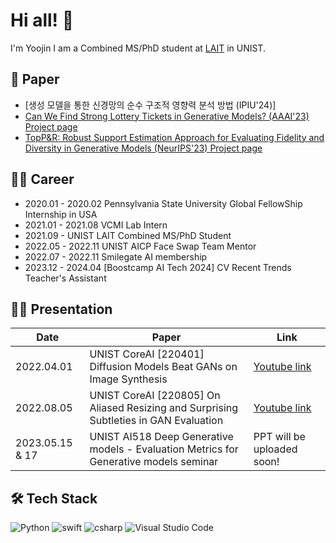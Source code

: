 # Hi all! 🌱
I'm Yoojin I am a Combined MS/PhD student at [LAIT](https://sites.google.com/view/jaejunyoo) in UNIST. 

## 🐬 Paper
* [생성 모델을 통한 신경망의 순수 구조적 영향력 분석 방법 (IPIU'24)]
* [Can We Find Strong Lottery Tickets in Generative Models? (AAAI'23) Project page](https://lait-cvlab.github.io/SLT-in-Generative-Models/)
* [TopP&R: Robust Support Estimation Approach for Evaluating Fidelity and Diversity in Generative Models (NeurIPS'23) Project page](https://lait-cvlab.github.io/TopPR/)


## 🚴‍♀️ Career
* 2020.01 - 2020.02 Pennsylvania State University Global FellowShip Internship in USA
* 2021.01 - 2021.08 VCMI Lab Intern
* 2021.09 - UNIST LAIT Combined MS/PhD Student
* 2022.05 - 2022.11 UNIST AICP Face Swap Team Mentor
* 2022.07 - 2022.11 Smilegate AI membership
* 2023.12 - 2024.04 [Boostcamp AI Tech 2024] CV Recent Trends Teacher's Assistant

## 🚴‍♀️ Presentation
|Date|Paper|Link|
|---|---|---|
|2022.04.01|UNIST CoreAI [220401] Diffusion Models Beat GANs on Image Synthesis | [Youtube link](https://www.youtube.com/watch?v=UatBOlvxz04&t=107s)
|2022.08.05|UNIST CoreAI [220805] On Aliased Resizing and Surprising Subtleties in GAN Evaluation | [Youtube link](https://youtu.be/co4FN5LnG9E?t=4399)
|2023.05.15 & 17|UNIST AI518 Deep Generative models - Evaluation Metrics for Generative models seminar | PPT will be uploaded soon!

## 🛠 Tech Stack
<img alt="Python" src ="https://img.shields.io/badge/python-3776AB.svg?&style=for-the-badge&logo=Python&logoColor=white"/> <img alt="swift" src ="https://img.shields.io/badge/swift-F05138.svg?&style=for-the-badge&logo=Swift&logoColor=white"/> <img alt="csharp" src ="https://img.shields.io/badge/C Sharp-239120.svg?&style=for-the-badge&logo=C Sharp&logoColor=white"/>
<img alt="Visual Studio Code" src ="https://img.shields.io/badge/Visual Studio Code-007ACC.svg?&style=for-the-badge&logo=Visual Studio Code&logoColor=white"/>
